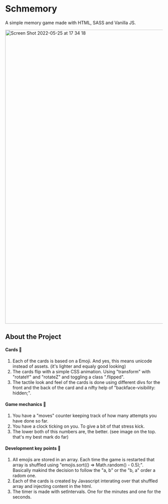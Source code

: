 # Schmemory
A simple memory game made with HTML, SASS and Vanilla JS.

<img width="936" alt="Screen Shot 2022-05-25 at 17 34 18" src="https://user-images.githubusercontent.com/85259118/170306474-3f48cb85-5de6-442e-9f6e-7d145cf0a5ae.png">

## About the Project

#### Cards 🥝
1. Each of the cards is based on a Emoji. And yes, this means unicode instead of assets. (it's lighter and equaly good looking)
2. The cards flip with a simple CSS animation. Using "transform" with "rotateY" and "rotateZ" and toggling a class ".flipped".
3. The tactile look and feel of the cards is done using different divs for the front and the back of the card and a nifty help of "backface-visibility: hidden;".

#### Game mechanics 🍓
1. You have a "moves" counter keeping track of how many attempts you have done so far.
2. You have a clock ticking on you. To give a bit of that stress kick.
3. The lower both of this numbers are, the better. (see image on the top. that's my best mark do far)

#### Development key points 🍋
1. All emojis are stored in an array. Each time the game is restarted that array is shuffled using "emojis.sort(() => Math.random() - 0.5);". Basically makind the decision to follow the "a, b" or the "b, a" order a radom one.
2. Each of the cards is created by Javascript interating over that shuffled array and injecting content in the html.
3. The timer is made with setIntervals. One for the minutes and one for the seconds.

